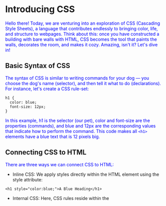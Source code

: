# Introducing CSS
Hello there! Today, we are venturing into an exploration of CSS (Cascading Style Sheets), a language that contributes endlessly to bringing color, life, and structure to webpages. Think about this: once you have constructed a building with bare walls with HTML, CSS becomes the tool that paints the walls, decorates the room, and makes it cozy. Amazing, isn't it? Let's dive in!

## Basic Syntax of CSS
The syntax of CSS is similar to writing commands for your dog — you choose the dog's name (selector), and then tell it what to do (declarations). For instance, let's create a CSS rule-set:

```
h1 { 
  color: blue; 
  font-size: 12px; 
}
```

In this example, h1 is the selector (our pet), color and font-size are the properties (commands), and blue and 12px are the corresponding values that indicate how to perform the command. This code makes all `<h1>` elements have a blue text that is 12 pixels big.

## Connecting CSS to HTML
There are three ways we can connect CSS to HTML:

- Inline CSS: We apply styles directly within the HTML element using the style attribute:
```
<h1 style="color:blue;">A Blue Heading</h1>
```

- Internal CSS: Here, CSS rules reside within the <style> tag inside the head section of the HTML document.

```
<head>
  <style>
    h1 {color: red;}
    p {color: blue;}
  </style>
</head>
```

- External CSS: For larger projects, we link separate .css files to the HTML document using the <link> tag:
```
<head>
  <link rel="stylesheet" href="styles.css">
</head>
```
Accompanied by the corresponding styles.css:

```
h1 {color: red;}
p {color: blue;}
```

## CSS Selectors
CSS selectors are used to "find" HTML elements based on properties of the elements. There are several different types of selectors in CSS:

- Element Selector: This targets HTML elements by their tag name. Any style assigned to an element selector will apply to all elements with that tag on a page. For instance:
```
p {
  color: red;
  font-weight: bold;
}
```

In this example, all <p> (paragraph) elements on the page would receive the styles specified (in this case, they will have red text in bold).

- Class Selector: This targets HTML elements with a particular class attribute. They are preceded by a dot (.) in CSS (The /* and */ notations used in the code snippet below mark the comments in CSS):

```
.important-text {
  color: red;
  font-style: italic; /* makes the text italic */
}
```
In your HTML, you'd then add the class attribute with the value important-text to the elements you want affected:

```
<p class="important-text">This text is considered important!</p>
```

This class can be reused across multiple elements on your page, allowing them all to share the same styles.

- Id Selector: This targets a unique HTML element by its id attribute. It is preceded by a hash (#) in CSS:

```
#special-text {
  color: red;
}
```

And, in HTML you'd assign this id to one specific element:

```
<p id="special-text">This text is unique and hence, red!</p>
```

Remember, id is meant to be unique, and should only be applied to one element on a page.

By mastering these selectors, you'll be able to control the presentation of every element on your page for a beautiful and consistent design.

## Understanding Div and Span Tags, Block-level and Inline Elements

`div` and `span` tags group HTML elements, allowing a style to be applied swiftly to all elements within the group.

1. div: This is a block-level element. By default, block-level elements create line breaks before and after themselves, and occupy the full width of their parent element.
```
<body>
  <div style="background-color:yellow;">
    <h2>This is a heading inside a div element</h2>
    <p>This is a paragraph inside a div element.</p>
  </div>
</body>
```

In this case both h2 and p elements will have a yellow background occupying not only the text but the full row.

2. span: This is an inline element, meaning it only occupies necessary space and doesn’t cause line breaks.
```
<p>My mother has <span style="color:blue;">blue</span> eyes.</p>
```
Notice that the word “blue” is colored in blue. That’s the span tag at work!

To help you understand this better, let's define some additional terms:

In HTML, elements are often enclosed within other elements. The enclosing element is called the **parent** element, and the enclosed elements are known as **child** elements. In the above example, the div element is a parent element to the h2 and p child elements.

- Block-level Elements: By default, a block-level element starts on a new line, causes a line break after itself, and expands to fill the full width of its parent element. <div>, <p>, and <h1> through <h6> are some examples. Though these elements behave this way by default, their behavior can be modified using advanced CSS techniques.

- Inline Elements: On the other hand, inline elements do not start on a new line and do not cause a line break after them. They take up only as much width as necessary for their content. Multiple inline elements can be placed next to each other on the same line. Examples of inline elements include <span>, <a>, <img>, etc.

Understanding the concepts of parent and child elements, as well as block-level and inline elements, and how to use div and span tags are essential for effective webpage layout and styling.

## Lesson Summary
Congratulations! You have successfully mastered the basics of CSS. The knowledge you acquired today is the first step towards creating appealing and dynamic webpages. Up next, we have hands-on exercises to reinforce your understanding. Remember, practice is the ladder to mastery. Let's dive in and code happily!

```